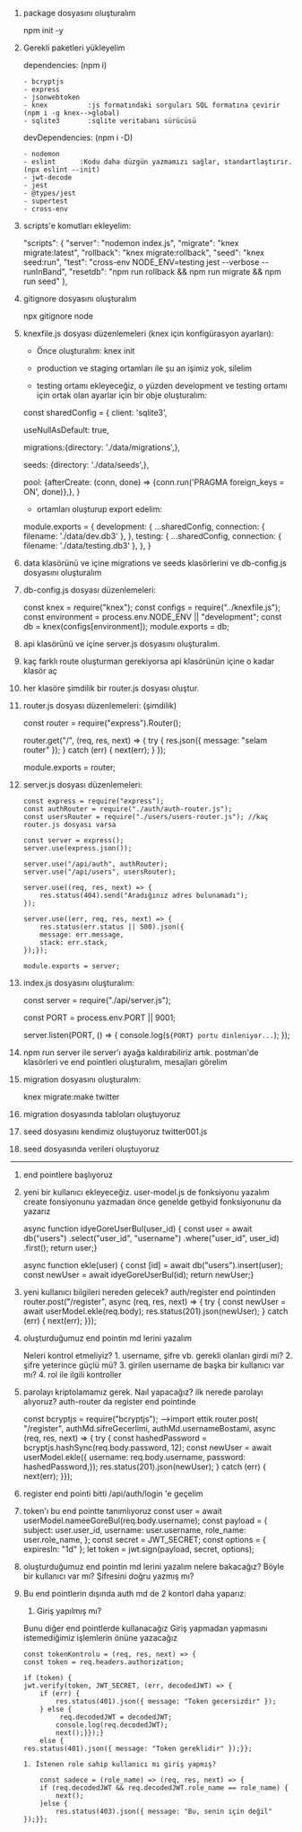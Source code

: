 1.  package dosyasını oluşturalım

    npm init -y

2.  Gerekli paketleri yükleyelim

    dependencies: (npm i)

        - bcryptjs
        - express
        - jsonwebtoken
        - knex          :js formatındaki sorguları SQL formatına çevirir (npm i -g knex-->global)
        - sqlite3       :sqlite veritabanı sürücüsü

    devDependencies: (npm i -D)

        - nodemon
        - eslint      :Kodu daha düzgün yazmamızı sağlar, standartlaştırır. (npx eslint --init)
        - jwt-decode
        - jest
        - @types/jest
        - supertest
        - cross-env

3.  scripts'e komutları ekleyelim:

    "scripts": {
    "server": "nodemon index.js",
    "migrate": "knex migrate:latest",
    "rollback": "knex migrate:rollback",
    "seed": "knex seed:run",
    "test": "cross-env NODE_ENV=testing jest --verbose --runInBand",
    "resetdb": "npm run rollback && npm run migrate && npm run seed"
    },

4.  gitignore dosyasını oluşturalım

    npx gitignore node

5.  knexfile.js dosyası düzenlemeleri (knex için konfigürasyon ayarları):

    - Önce oluşturalım:
      knex init

    - production ve staging ortamları ile şu an işimiz yok, silelim

    - testing ortamı ekleyeceğiz, o yüzden development ve testing ortamı için ortak olan ayarlar için bir obje oluşturalım:

    const sharedConfig =
    {
    client: 'sqlite3',

    useNullAsDefault: true,

    migrations:{directory: './data/migrations',},

    seeds: {directory: './data/seeds',},

    pool: {afterCreate: (conn, done) => {conn.run('PRAGMA foreign_keys = ON', done)},},
    }

    - ortamları oluşturup export edelim:

    module.exports =
    {
    development: {
    ...sharedConfig,
    connection: { filename: './data/dev.db3' },
    },
    testing: {
    ...sharedConfig,
    connection: { filename: './data/testing.db3' },
    },
    }

6.  data klasörünü ve içine migrations ve seeds klasörlerini ve db-config.js dosyasını oluşturalım

7.  db-config.js dosyası düzenlemeleri:

    const knex = require("knex");
    const configs = require("../knexfile.js");
    const environment = process.env.NODE_ENV || "development";
    const db = knex(configs[environment]);
    module.exports = db;

8.  api klasörünü ve içine server.js dosyasını oluşturalım.

9.  kaç farklı route oluşturman gerekiyorsa api klasörünün içine o kadar klasör aç

10. her klasöre şimdilik bir router.js dosyası oluştur.

11. router.js dosyası düzenlemeleri: (şimdilik)

    const router = require("express").Router();

    router.get("/", (req, res, next) => {
    try {
    res.json({ message: "selam router" });
    } catch (err) {
    next(err);
    }
    });

    module.exports = router;

12. server.js dosyası düzenlemeleri:

        const express = require("express");
        const authRouter = require("./auth/auth-router.js");
        const usersRouter = require("./users/users-router.js"); //kaç router.js dosyası varsa

        const server = express();
        server.use(express.json());

        server.use("/api/auth", authRouter);
        server.use("/api/users", usersRouter);

        server.use((req, res, next) => {
            res.status(404).send("Aradığınız adres bulunamadı");
        });

        server.use((err, req, res, next) => {
            res.status(err.status || 500).json({
            message: err.message,
            stack: err.stack,
        });});

        module.exports = server;

13. index.js dosyasını oluşturalım:

    const server = require("./api/server.js");

    const PORT = process.env.PORT || 9001;

    server.listen(PORT, () => {
    console.log(`${PORT} portu dinleniyor...`);
    });

14. npm run server ile server'ı ayağa kaldırabiliriz artık.
    postman'de klasörleri ve end pointleri oluşturalım, mesajları görelim

15. migration dosyasını oluşturalım:

    knex migrate:make twitter

16. migration dosyasında tabloları oluştuyoruz

17. seed dosyasını kendimiz oluştuyoruz twitter001.js

18. seed dosyasında verileri oluştuyoruz

---

1.  end pointlere başlıyoruz

2.  yeni bir kullanıcı ekleyeceğiz. user-model.js de fonksiyonu yazalım
    create fonsiyonunu yazmadan önce genelde getbyid fonksiyonunu da yazarız

    async function idyeGoreUserBul(user_id) {
    const user = await db("users")
    .select("user_id", "username")
    .where("user_id", user_id)
    .first();
    return user;}

    async function ekle(user) {
    const [id] = await db("users").insert(user);
    const newUser = await idyeGoreUserBul(id);
    return newUser;}

3.  yeni kullanıcı bilgileri nereden gelecek? auth/register end pointinden
    router.post("/register", async (req, res, next) => {
    try {
    const newUser = await userModel.ekle(req.body);
    res.status(201).json(newUser);
    } catch (err) {
    next(err);
    }});

4.  oluşturduğumuz end pointin md lerini yazalım

    Neleri kontrol etmeliyiz? 1. username, şifre vb. gerekli olanları girdi mi? 2. şifre yeterince güçlü mü? 3. girilen username de başka bir kullanıcı var mı? 4. rol ile ilgili kontroller

5.  parolayı kriptolamamız gerek. Naıl yapacağız?
    ilk nerede parolayı alıyoruz?
    auth-router da register end pointinde

    const bcryptjs = require("bcryptjs"); -->import ettik
    router.post(
    "/register",
    authMd.sifreGecerlimi,
    authMd.usernameBostami,
    async (req, res, next) => {
    try {
    const hashedPassword = bcryptjs.hashSync(req.body.password, 12);
    const newUser = await userModel.ekle({
    username: req.body.username,
    password: hashedPassword,});
    res.status(201).json(newUser);
    } catch (err) {
    next(err);
    }});

6.  register end pointi bitti /api/auth/login 'e geçelim

7.  token'ı bu end pointte tanımlıyoruz
    const user = await userModel.nameeGoreBul(req.body.username);
    const payload = {
    subject: user.user_id,
    username: user.username,
    role_name: user.role_name,
    };
    const secret = JWT_SECRET;
    const options = { expiresIn: "1d" };
    let token = jwt.sign(payload, secret, options);

8.  oluşturduğumuz end pointin md lerini yazalım
    nelere bakacağız?
    Böyle bir kullanıcı var mı?
    Şifresini doğru yazmış mı?

9.  Bu end pointlerin dışında auth md de 2 kontorl daha yaparız:

    1. Giriş yapılmış mı?

    Bunu diğer end pointlerde kullanacağız
    Giriş yapmadan yapmasını istemediğimiz işlemlerin önüne yazacağız

        const tokenKontrolu = (req, res, next) => {
        const token = req.headers.authorization;

        if (token) {
        jwt.verify(token, JWT_SECRET, (err, decodedJWT) => {
            if (err) {
                res.status(401).json({ message: "Token gecersizdir" });
            } else {
                 req.decodedJWT = decodedJWT;
                console.log(req.decodedJWT);
                next();}});}
            else {
        res.status(401).json({ message: "Token gereklidir" });}};

        1. İstenen role sahip kullanıcı mı giriş yapmış?

            const sadece = (role_name) => (req, res, next) => {
            if (req.decodedJWT && req.decodedJWT.role_name == role_name) {
                next();
            }else {
                res.status(403).json({ message: "Bu, senin için değil" });}};
